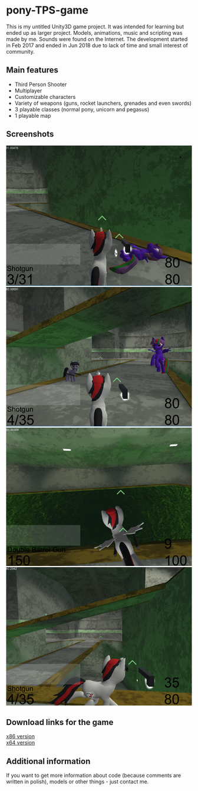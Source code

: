 # pony-TPS-game
This is my untitled Unity3D game project. It was intended for learning but ended up as larger project.
Models, animations, music and scripting was made by me. Sounds were found on the Internet. 
The development started in Feb 2017 and ended in Jun 2018 due to lack of time and small interest of community.

## Main features
- Third Person Shooter
- Multiplayer
- Customizable characters
- Variety of weapons (guns, rocket launchers, grenades and even swords)
- 3 playable classes (normal pony, unicorn and pegasus)
- 1 playable map

## Screenshots
![1](/screenshots/A30HzqQ.png)
![2](/screenshots/M7TMJS3.png)
![3](/screenshots/vl4vHWN.png)
![4](/screenshots/vLHjlvg.png)

## Download links for the game
[x86 version](https://drive.google.com/open?id=1rTlywd5iCL6x_QpKw-_33vD3q05LKNC5)  
[x64 version](https://drive.google.com/open?id=1vshIP62Ifaj9oaPWp_fD12sVw5d2APbG)

## Additional information
If you want to get more information about code (because comments are written in polish), models or other things - just contact me.
